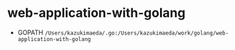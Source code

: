 # web-application-with-golang
- GOPATH
`/Users/kazukimaeda/.go:/Users/kazukimaeda/work/golang/web-application-with-golang`